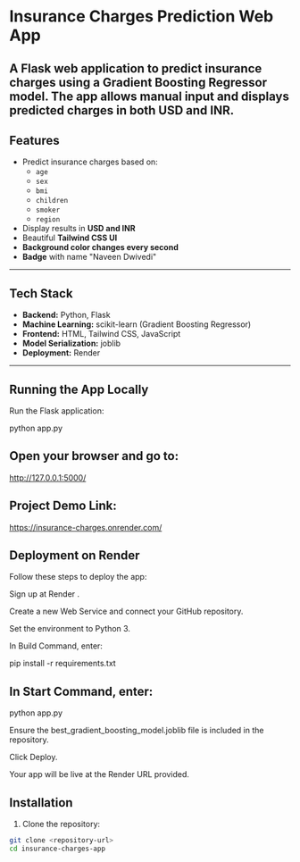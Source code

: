 # Insurance Charges Prediction Web App

A Flask web application to predict **insurance charges** using a **Gradient Boosting Regressor** model. The app allows manual input and displays predicted charges in both **USD and INR**.
---

## Features

- Predict insurance charges based on:
  - `age`
  - `sex`
  - `bmi`
  - `children`
  - `smoker`
  - `region`
- Display results in **USD and INR**
- Beautiful **Tailwind CSS UI**
- **Background color changes every second**
- **Badge** with name "Naveen Dwivedi"

---

## Tech Stack

- **Backend:** Python, Flask  
- **Machine Learning:** scikit-learn (Gradient Boosting Regressor)  
- **Frontend:** HTML, Tailwind CSS, JavaScript  
- **Model Serialization:** joblib  
- **Deployment:** Render  

---

## Running the App Locally

Run the Flask application:

python app.py


## Open your browser and go to:

http://127.0.0.1:5000/

## Project Demo Link:

https://insurance-charges.onrender.com/


## Deployment on Render

Follow these steps to deploy the app:

Sign up at Render
.

Create a new Web Service and connect your GitHub repository.

Set the environment to Python 3.

In Build Command, enter:

pip install -r requirements.txt


## In Start Command, enter:

python app.py


Ensure the best_gradient_boosting_model.joblib file is included in the repository.

Click Deploy.

Your app will be live at the Render URL provided.

## Installation

1. Clone the repository:

```bash
git clone <repository-url>
cd insurance-charges-app 



